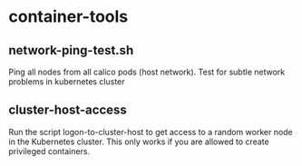 # container-tools

## network-ping-test.sh

Ping all nodes from all calico pods (host network). Test for subtle 
network problems in kubernetes cluster

## cluster-host-access

Run the script logon-to-cluster-host to get access to a random worker node 
in the Kubernetes cluster. This only works if you are allowed to create 
privileged containers.
